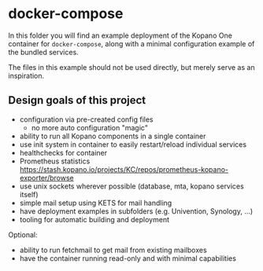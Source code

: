 # docker-compose

In this folder you will find an example deployment of the Kopano One container for `docker-compose`, along with a minimal configuration example of the bundled services.

The files in this example should not be used directly, but merely serve as an inspiration.

## Design goals of this project

- configuration via pre-created config files
  - no more auto configuration "magic"
- ability to run all Kopano components in a single container
- use init system in container to easily restart/reload individual services
- healthchecks for container
- Prometheus statistics https://stash.kopano.io/projects/KC/repos/prometheus-kopano-exporter/browse
- use unix sockets wherever possible (database, mta, kopano services itself)
- simple mail setup using KETS for mail handling
- have deployment examples in subfolders (e.g. Univention, Synology, ...)
- tooling for automatic building and deployment

Optional:

- ability to run fetchmail to get mail from existing mailboxes
- have the container running read-only and with minimal capabilities
